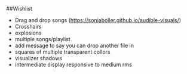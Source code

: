 ##Wishlist
* Drag and drop songs (https://soniaboller.github.io/audible-visuals/)
* Crosshairs
* explosions
* multiple songs/playlist
* add message to say you can drop another file in
* squares of multiple transparent collors
* visualizer shadows
* intermediate display responsive to medium rms

